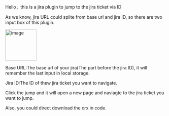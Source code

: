 Hello，this is a jira plugin to jump to the jira ticket via ID

As we know, jira URL could splite from base url and jira ID, so there are two input box of this plugin.

<img width="98" alt="image" src="https://user-images.githubusercontent.com/16809284/214585357-05d7f3d2-7a64-44ca-89c8-996513f46e3f.png">

Base URL:The base url of your jira(The part before the jira ID), it will remember the last input in local storage.

Jira ID:The ID of thew jira ticket you want to navigate.

Click the jump and it will open a new page and naviagte to the jira ticket you want to jump.

Also, you could direct download the crx in code.
